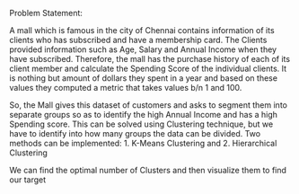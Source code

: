 Problem Statement:

A mall which is famous in the city of Chennai contains information of its clients who has subscribed and have a membership card.
The Clients provided information such as Age, Salary and Annual Income when they have subscribed. 
Therefore, the mall has the purchase history of each of its client member and calculate the Spending Score of the individual clients.
It is nothing but amount of dollars they spent in a year and based on these values they computed a metric that takes values b/n 1 and 100.

So, the Mall gives this dataset of customers and asks to segment them into separate groups so as to identify the high Annual Income and has a high Spending score.
This can be solved using Clustering technique, but we have to identify into how many groups the data can be divided.
Two methods can be implemented: 1. K-Means Clustering and 2. Hierarchical Clustering

We can find the optimal number of Clusters and then visualize them to find our target
